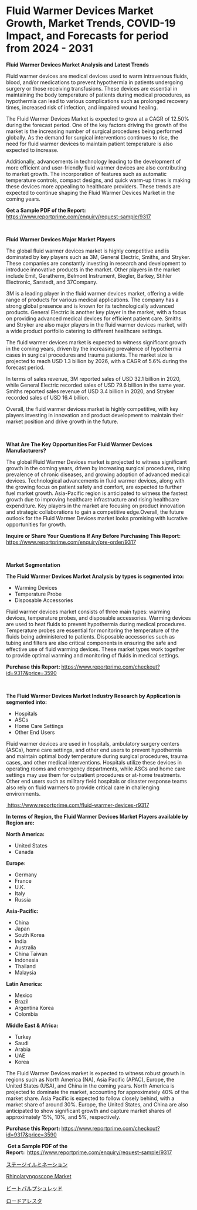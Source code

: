 <p><h1>Fluid Warmer Devices Market Growth, Market Trends, COVID-19 Impact, and Forecasts for period from 2024 - 2031</h1></p><p><strong>Fluid Warmer Devices Market Analysis and Latest Trends</strong></p>
<p><p>Fluid warmer devices are medical devices used to warm intravenous fluids, blood, and/or medications to prevent hypothermia in patients undergoing surgery or those receiving transfusions. These devices are essential in maintaining the body temperature of patients during medical procedures, as hypothermia can lead to various complications such as prolonged recovery times, increased risk of infection, and impaired wound healing.</p><p>The Fluid Warmer Devices Market is expected to grow at a CAGR of 12.50% during the forecast period. One of the key factors driving the growth of the market is the increasing number of surgical procedures being performed globally. As the demand for surgical interventions continues to rise, the need for fluid warmer devices to maintain patient temperature is also expected to increase.</p><p>Additionally, advancements in technology leading to the development of more efficient and user-friendly fluid warmer devices are also contributing to market growth. The incorporation of features such as automatic temperature controls, compact designs, and quick warm-up times is making these devices more appealing to healthcare providers. These trends are expected to continue shaping the Fluid Warmer Devices Market in the coming years.</p></p>
<p><strong>Get a Sample PDF of the Report:&nbsp;</strong> <a href="https://www.reportprime.com/enquiry/request-sample/9317">https://www.reportprime.com/enquiry/request-sample/9317</a></p>
<p>&nbsp;</p>
<p><strong>Fluid Warmer Devices Major Market Players</strong></p>
<p><p>The global fluid warmer devices market is highly competitive and is dominated by key players such as 3M, General Electric, Smiths, and Stryker. These companies are constantly investing in research and development to introduce innovative products in the market. Other players in the market include Emit, Geratherm, Belmont Instrument, Biegler, Barkey, Stihler Electronic, Sarstedt, and 37Company.</p><p>3M is a leading player in the fluid warmer devices market, offering a wide range of products for various medical applications. The company has a strong global presence and is known for its technologically advanced products. General Electric is another key player in the market, with a focus on providing advanced medical devices for efficient patient care. Smiths and Stryker are also major players in the fluid warmer devices market, with a wide product portfolio catering to different healthcare settings.</p><p>The fluid warmer devices market is expected to witness significant growth in the coming years, driven by the increasing prevalence of hypothermia cases in surgical procedures and trauma patients. The market size is projected to reach USD 1.3 billion by 2026, with a CAGR of 5.6% during the forecast period.</p><p>In terms of sales revenue, 3M reported sales of USD 32.1 billion in 2020, while General Electric recorded sales of USD 79.6 billion in the same year. Smiths reported sales revenue of USD 3.4 billion in 2020, and Stryker recorded sales of USD 16.4 billion.</p><p>Overall, the fluid warmer devices market is highly competitive, with key players investing in innovation and product development to maintain their market position and drive growth in the future.</p></p>
<p>&nbsp;</p>
<p><strong>What Are The Key Opportunities For Fluid Warmer Devices Manufacturers?</strong></p>
<p><p>The global Fluid Warmer Devices market is projected to witness significant growth in the coming years, driven by increasing surgical procedures, rising prevalence of chronic diseases, and growing adoption of advanced medical devices. Technological advancements in fluid warmer devices, along with the growing focus on patient safety and comfort, are expected to further fuel market growth. Asia-Pacific region is anticipated to witness the fastest growth due to improving healthcare infrastructure and rising healthcare expenditure. Key players in the market are focusing on product innovation and strategic collaborations to gain a competitive edge.Overall, the future outlook for the Fluid Warmer Devices market looks promising with lucrative opportunities for growth.</p></p>
<p><strong>Inquire or Share Your Questions If Any Before Purchasing This Report:</strong> <a href="https://www.reportprime.com/enquiry/pre-order/9317">https://www.reportprime.com/enquiry/pre-order/9317</a></p>
<p>&nbsp;</p>
<p><strong>Market Segmentation</strong></p>
<p><strong>The Fluid Warmer Devices Market Analysis by types is segmented into:</strong></p>
<p><ul><li>Warming Devices</li><li>Temperature Probe</li><li>Disposable Accessories</li></ul></p>
<p><p>Fluid warmer devices market consists of three main types: warming devices, temperature probes, and disposable accessories. Warming devices are used to heat fluids to prevent hypothermia during medical procedures. Temperature probes are essential for monitoring the temperature of the fluids being administered to patients. Disposable accessories such as tubing and filters are also critical components in ensuring the safe and effective use of fluid warming devices. These market types work together to provide optimal warming and monitoring of fluids in medical settings.</p></p>
<p><strong>Purchase this Report:&nbsp;</strong><a href="https://www.reportprime.com/checkout?id=9317&price=3590">https://www.reportprime.com/checkout?id=9317&price=3590</a></p>
<p>&nbsp;</p>
<p><strong>The Fluid Warmer Devices Market Industry Research by Application is segmented into:</strong></p>
<p><ul><li>Hospitals</li><li>ASCs</li><li>Home Care Settings</li><li>Other End Users</li></ul></p>
<p><p>Fluid warmer devices are used in hospitals, ambulatory surgery centers (ASCs), home care settings, and other end users to prevent hypothermia and maintain optimal body temperature during surgical procedures, trauma cases, and other medical interventions. Hospitals utilize these devices in operating rooms and emergency departments, while ASCs and home care settings may use them for outpatient procedures or at-home treatments. Other end users such as military field hospitals or disaster response teams also rely on fluid warmers to provide critical care in challenging environments.</p></p>
<p><a href="https://www.reportprime.com/fluid-warmer-devices-r9317">&nbsp;https://www.reportprime.com/fluid-warmer-devices-r9317</a></p>
<p><strong>In terms of Region, the Fluid Warmer Devices Market Players available by Region are:</strong></p>
<p>
    <p> <strong> North America: </strong>
        <ul>
            <li>United States</li>
            <li>Canada</li>
        </ul>
        </p> 
    <p> <strong> Europe: </strong>
        <ul>
            <li>Germany</li>
            <li>France</li>
            <li>U.K.</li>
            <li>Italy</li>
            <li>Russia</li>
        </ul>
        </p> 
    <p> <strong> Asia-Pacific: </strong>
        <ul>
            <li>China</li>
            <li>Japan</li>
            <li>South Korea</li>
            <li>India</li>
            <li>Australia</li>
            <li>China Taiwan</li>
            <li>Indonesia</li>
            <li>Thailand</li>
            <li>Malaysia</li>
        </ul>
        </p> 
    <p> <strong> Latin America: </strong>
        <ul>
            <li>Mexico</li>
            <li>Brazil</li>
            <li>Argentina Korea</li>
            <li>Colombia</li>
        </ul>
        </p> 
    <p> <strong> Middle East & Africa: </strong>
        <ul>
            <li>Turkey</li>
            <li>Saudi</li>
            <li>Arabia</li>
            <li>UAE</li>
            <li>Korea</li>
        </ul>
    </p>
    </p>
<p><p>The Fluid Warmer Devices market is expected to witness robust growth in regions such as North America (NA), Asia Pacific (APAC), Europe, the United States (USA), and China in the coming years. North America is projected to dominate the market, accounting for approximately 40% of the market share. Asia Pacific is expected to follow closely behind, with a market share of around 30%. Europe, the United States, and China are also anticipated to show significant growth and capture market shares of approximately 15%, 10%, and 5%, respectively.</p></p>
<p><strong>Purchase this Report: </strong><a href="https://www.reportprime.com/checkout?id=9317&price=3590">https://www.reportprime.com/checkout?id=9317&price=3590</a></p>
<p>&nbsp;<strong>Get a Sample PDF of the Report:&nbsp;&nbsp;</strong><a href="https://www.reportprime.com/enquiry/request-sample/9317">https://www.reportprime.com/enquiry/request-sample/9317</a></p>
<p><strong></strong></p>
<p><p><a href="https://github.com/luffiazaza/Market-Research-Report-List-1/blob/main/813890535469.md">ステージイルミネーション</a></p><p><a href="https://github.com/dimitrishawkinswaynenp91rgz/Market-Research-Report-List-2/blob/main/rhinolaryngoscope-market.md">Rhinolaryngoscope Market</a></p><p><a href="https://medium.com/@nicosmitham2023/%E3%83%93%E3%83%BC%E3%83%88%E3%83%91%E3%83%AB%E3%83%97%E3%82%B7%E3%83%A5%E3%83%AC%E3%83%83%E3%83%89%E5%B8%82%E5%A0%B4%E8%A6%8F%E6%A8%A1-cagr-%E3%83%88%E3%83%AC%E3%83%B3%E3%83%89-2024-2030-8073c895e190">ビートパルプシュレッド</a></p><p><a href="https://medium.com/@chrispcreem58/%E8%8D%B7%E9%87%8D%E3%82%A2%E3%83%AC%E3%82%B9%E3%82%BF%E3%83%BC%E3%81%AE%E5%B8%82%E5%A0%B4%E3%83%AC%E3%83%9D%E3%83%BC%E3%83%88%E3%81%AB%E3%81%AF-%E3%81%93%E3%81%AE%E5%B8%82%E5%A0%B4%E3%81%AE%E6%9C%80%E6%96%B0%E3%81%AE%E3%83%88%E3%83%AC%E3%83%B3%E3%83%89%E3%81%A8%E6%88%90%E9%95%B7%E3%81%AE%E6%A9%9F%E4%BC%9A%E3%81%8C%E6%98%8E%E3%82%89%E3%81%8B%E3%81%AB%E3%81%95%E3%82%8C%E3%81%A6%E3%81%84%E3%81%BE%E3%81%99-dd0c7b016db9">ロードアレスタ</a></p></p>